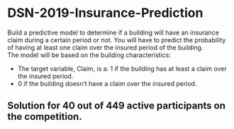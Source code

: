 # DSN-2019-Insurance-Prediction
Build a predictive model to determine if a building will have an insurance claim during a certain period or not. You will have to predict the probability of having at least one claim over the insured period of the building.  
The model will be based on the building characteristics:
- The target variable, Claim, is a:  1 if the building has at least a claim over the insured period.
-  0 if the building doesn’t have a claim over the insured period.

## Solution for 40 out of 449 active participants on the competition.

